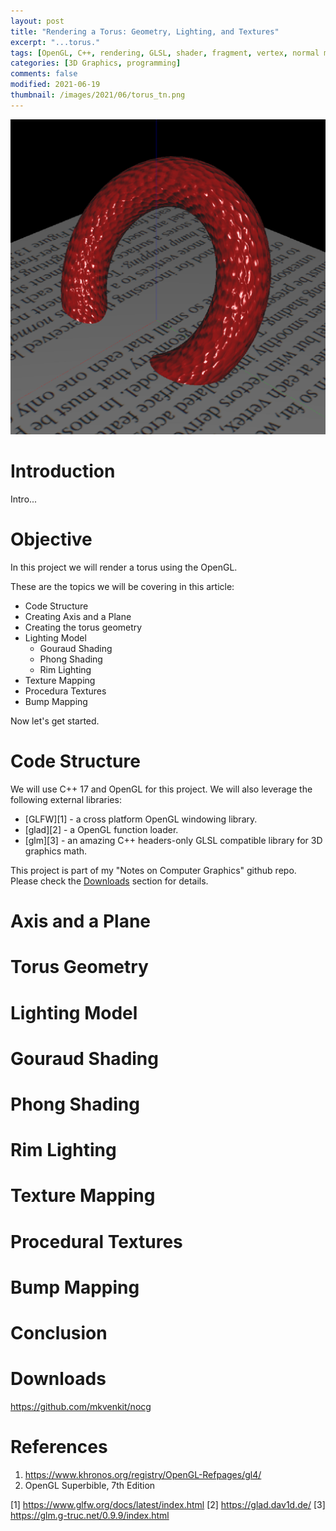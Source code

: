```yaml
---
layout: post
title: "Rendering a Torus: Geometry, Lighting, and Textures"
excerpt: "...torus."
tags: [OpenGL, C++, rendering, GLSL, shader, fragment, vertex, normal mapping bump mapping, phong, gouraud]
categories: [3D Graphics, programming]
comments: false
modified: 2021-06-19
thumbnail: /images/2021/06/torus_tn.png
---
```


![torus](/images/2021/06/torus.png)

# Introduction 

Intro...

# Objective 

In this project we will render a torus using the OpenGL. 

These are the topics we will be covering in this article:

- Code Structure 
- Creating Axis and a Plane 
- Creating the torus geometry 
- Lighting Model 
    - Gouraud Shading
    - Phong Shading 
    - Rim Lighting
- Texture Mapping 
- Procedura Textures  
- Bump Mapping 

Now let's get started.

# Code Structure 

We will use C++ 17 and OpenGL for this project. We will also leverage the following external 
libraries:

- [GLFW][1] - a cross platform OpenGL windowing library.
- [glad][2] - a OpenGL function loader.
- [glm][3] - an amazing C++ headers-only GLSL compatible library for 3D graphics math.

This project is part of my "Notes on Computer Graphics" github repo. Please check the [Downloads](#downloads) section for details.

# Axis and a Plane 

# Torus Geometry 

# Lighting Model 

# Gouraud Shading 

# Phong Shading 

# Rim Lighting 

# Texture Mapping 

# Procedural Textures 

# Bump Mapping 

# Conclusion 

# Downloads

https://github.com/mkvenkit/nocg

# References 

1. https://www.khronos.org/registry/OpenGL-Refpages/gl4/
2. OpenGL Superbible, 7th Edition 


[1] https://www.glfw.org/docs/latest/index.html
[2] https://glad.dav1d.de/
[3] https://glm.g-truc.net/0.9.9/index.html

